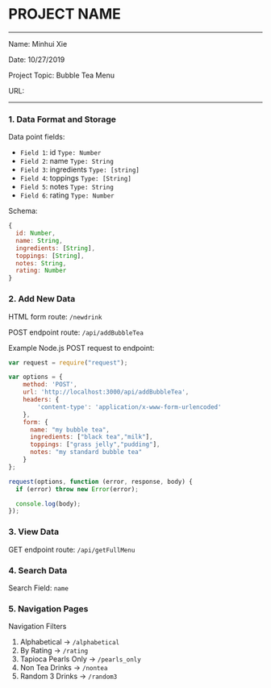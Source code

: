 
# PROJECT NAME

---

Name: Minhui Xie

Date: 10/27/2019

Project Topic: Bubble Tea Menu

URL: 

---


### 1. Data Format and Storage

Data point fields:
- `Field 1`: id            `Type: Number`
- `Field 2`: name          `Type: String`
- `Field 3`: ingredients   `Type: [string]`
- `Field 4`: toppings      `Type: [String]`
- `Field 5`: notes         `Type: String`
- `Field 6`: rating        `Type: Number`

Schema: 
```javascript
{
  id: Number,
  name: String,
  ingredients: [String],
  toppings: [String],
  notes: String,
  rating: Number
}
```

### 2. Add New Data

HTML form route: `/newdrink`

POST endpoint route: `/api/addBubbleTea`

Example Node.js POST request to endpoint: 
```javascript
var request = require("request");

var options = { 
    method: 'POST',
    url: 'http://localhost:3000/api/addBubbleTea',
    headers: { 
        'content-type': 'application/x-www-form-urlencoded' 
    },
    form: { 
      name: "my bubble tea",
      ingredients: ["black tea","milk"],
      toppings: ["grass jelly","pudding"],
      notes: "my standard bubble tea"
    } 
};

request(options, function (error, response, body) {
  if (error) throw new Error(error);

  console.log(body);
});
```

### 3. View Data

GET endpoint route: `/api/getFullMenu`

### 4. Search Data

Search Field: `name`

### 5. Navigation Pages

Navigation Filters
1. Alphabetical -> `/alphabetical`
2. By Rating -> `/rating`
3. Tapioca Pearls Only -> `/pearls_only`
4. Non Tea Drinks -> `/nontea`
5. Random 3 Drinks -> `/random3`

